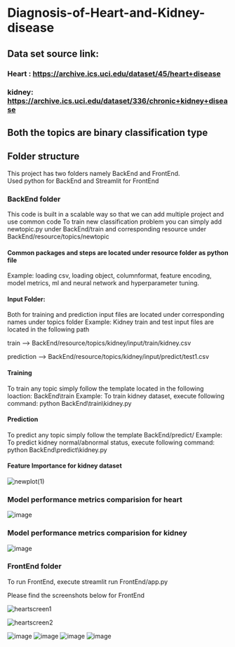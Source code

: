 # Diagnosis-of-Heart-and-Kidney-disease

## Data set source link:
### Heart : https://archive.ics.uci.edu/dataset/45/heart+disease
### kidney: https://archive.ics.uci.edu/dataset/336/chronic+kidney+disease

## Both the topics are binary classification type

## Folder structure
This project has two folders namely BackEnd and FrontEnd.   
Used python for BackEnd and Streamlit for FrontEnd

### BackEnd folder
This code is built in a scalable way so that we can add multiple project and use common code
To train new classification problem you can simply add newtopic.py under BackEnd/train and corresponding resource under BackEnd/resource/topics/newtopic

#### Common packages and steps are located under resource folder as python file
Example: loading csv, loading object, columnformat, feature encoding, model metrics, ml and neural network and hyperparameter tuning.

#### Input Folder:
Both for training and prediction input files are located under corresponding names under topics folder
Example: Kidney train and test input files are located in the following path

train      -->  BackEnd/resource/topics/kidney/input/train/kidney.csv

prediction -->  BackEnd/resource/topics/kidney/input/predict/test1.csv


#### Training
To train any topic simply follow the template located in the following loaction: BackEnd\train
Example: To train kidney dataset, execute following command: python BackEnd\train\kidney.py

#### Prediction 
To predict any topic simply follow the template BackEnd/predict/
Example: To predict kidney normal/abnormal status, execute following command: python BackEnd\predict\kidney.py

#### Feature Importance for kidney dataset

![newplot(1)](https://github.com/J-Rajkumar/Diagnosis-of-Heart-and-Kidney-disease/assets/151571679/d1296a5d-37b1-449e-a0d5-483cf66efe6a)



### Model performance metrics comparision for heart

![image](https://github.com/J-Rajkumar/Diagnosis-of-Heart-and-Kidney-disease/assets/151571679/226b3da2-7b8c-43a3-84f2-8720d66ef394)


### Model performance metrics comparision for kidney

![image](https://github.com/J-Rajkumar/Diagnosis-of-Heart-and-Kidney-disease/assets/151571679/0b578ffe-a31e-41be-b32d-49e6c27991f9)



### FrontEnd folder
To run FrontEnd, execute streamlit run FrontEnd/app.py

Please find the screenshots below for FrontEnd

![heartscreen1](https://github.com/J-Rajkumar/Diagnosis-of-Heart-and-Kidney-disease/assets/151571679/dfaf8961-24c5-4fe1-9234-ab1ec95e2e4b)

![heartscreen2](https://github.com/J-Rajkumar/Diagnosis-of-Heart-and-Kidney-disease/assets/151571679/c3f41a36-6d6e-4820-9e3e-bbc8a6f4aded)

![image](https://github.com/J-Rajkumar/Diagnosis-of-Heart-and-Kidney-disease/assets/151571679/79a0be1f-b1bb-4027-9351-6a3eb57683b0)
![image](https://github.com/J-Rajkumar/Diagnosis-of-Heart-and-Kidney-disease/assets/151571679/cf05a10f-c8b3-4788-b967-e22578a60d4a)
![image](https://github.com/J-Rajkumar/Diagnosis-of-Heart-and-Kidney-disease/assets/151571679/cd6ff51d-d61c-448b-b206-0b4f505df232)
![image](https://github.com/J-Rajkumar/Diagnosis-of-Heart-and-Kidney-disease/assets/151571679/486fcb37-aea9-42ff-92b3-4e33d1b4db06)








